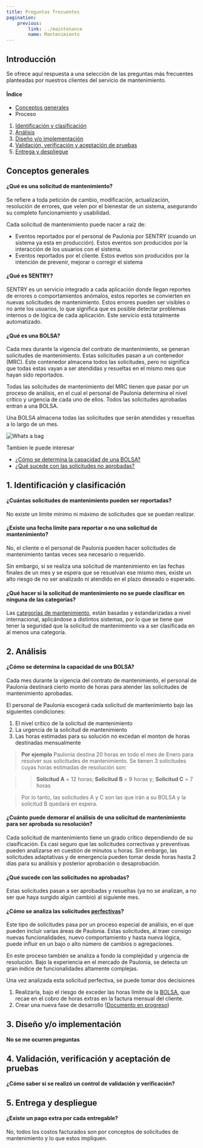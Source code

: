 ```yaml
---
title: Preguntas frecuentes
pagination:
    previous: 
        link: ../maintenance
        name: Mantenimiento 
---
```


## Introducción
Se ofrece aquí respuesta a una selección de las preguntas más frecuentes planteadas por nuestros clientes del servicio de mantenimiento.

#### Índice
+ [Conceptos generales](#conceptos-generales)
+ Proceso
1. [Identificación y clasificación](#1-identificaci%C3%B3n-y-clasificaci%C3%B3n)
2. [Análisis](#2-an%C3%A1lisis)
3. [Diseño y/o implementación](#3-dise%C3%B1o-yo-implementaci%C3%B3n)
4. [Validación, verificación y aceptación de pruebas](#4-validaci%C3%B3n-verificaci%C3%B3n-y-aceptaci%C3%B3n-de-pruebas)
5. [Entrega y despliegue](#5-entrega-y-despliegue)

## Conceptos generales
#### ¿Qué es una solicitud de mantenimiento?
Se refiere a toda petición de cambio, modificación, actualización, resolución de errores, que velen por el bienestar de un sistema, asegurando su completo funcionamiento y usabilidad.

Cada solicitud de mantenimiento puede nacer a raíz de:
+ Eventos reportados por el personal de Paulonia por SENTRY (cuando un sistema ya esta en producción). Estos eventos son producidos por la interacción de los usuarios con el sistema.
+ Eventos reportados por el cliente. Estos evetos son producidos por la intención de prevenir, mejorar o corregir el sistema

#### ¿Qué es SENTRY?
SENTRY es un servicio integrado a cada aplicación donde llegan reportes de errores o comportamientos anómalos, estos reportes se convierten en nuevas solicitudes de mantenimiento. Estos errores pueden ser visibles o no ante los usuarios, lo que significa que es posible detectar problemas internos o de lógica de cada aplicación. Este servicio está totalmente automatizado.

#### ¿Qué es una BOLSA?
Cada mes durante la vigencia del contrato de mantenimiento, se generan solicitudes de mantenimiento. Estas solicitudes pasan a un contenedor (MRC). Este contenedor almacena todos las solicitudes, pero no significa que todas estas vayan a ser atendidas y resueltas en el mismo mes que hayan sido reportados.

Todas las solicitudes de mantenimiento del MRC tienen que pasar por un proceso de análisis, en el cual el personal de Paulonia determina el nivel crítico y urgencia de cada uno de ellos. Todos las solicitudes aprobadas entran a una BOLSA.

Una BOLSA almacena todas las solicitudes que serán atendidas y resueltas a lo largo de un mes.

![Whats a bag](../../../images/BAG.png "Whats a bag")

Tambien le puede interesar
- [¿Cómo se determina la capacidad de una BOLSA?](#%C2%BFc%C3%B3mo-se-determina-la-capacidad-de-una-bolsa)
- [¿Qué sucede con las solicitudes no aprobadas?](#%C2%BFqu%C3%A9-sucede-con-las-solicitudes-no-aprobadas)


## 1. Identificación y clasificación

#### ¿Cuántas solicitudes de mantenimiento pueden ser reportadas?
No existe un límite mínimo ni máximo de solicitudes que se puedan realizar. 

#### ¿Existe una fecha límite para reportar o no una solicitud de mantenimiento?
No, el cliente o el personal de Paulonia pueden hacer solicitudes de mantenimiento tantas veces sea necesario o requerido.

Sin embargo, si se realiza una solicitud de mantenimiento en las fechas finales de un mes y se espera que se resuelvan ese mismo mes, existe un alto riesgo de no ser analizado ni atendido en el plazo deseado o esperado.

#### ¿Qué hacer si la solicitud de mantenimiento no se puede clasificar en ninguna de las categorías?
Las [categorías de mantenimiento](../maintenance/#1-identificaci%C3%B3n-y-clasificaci%C3%B3n), están basadas y estandarizadas a nivel internacional, aplicándose a distintos sistemas, por lo que se tiene que tener la seguridad que la solicitud de mantenimiento va a ser clasificada en al menos una categoría.




## 2. Análisis

#### ¿Cómo se determina la capacidad de una BOLSA?
Cada mes durante la vigencia del contrato de mantenimiento, el personal de Paulonia destinará cierto monto de horas para atender las solicitudes de mantenimiento aprobadas. 

El personal de Paulonia escogerá cada solicitud de mantenimiento bajo las siguientes condiciones:
1. El nivel crítico de la solicitud de mantenimiento
2. La urgencia de la solicitud de mantenimiento
3. Las horas estimadas para su solución no excedan el monton de horas destinadas mensualmente

> **Por ejemplo**
> Paulonia destina 20 horas en todo el mes de Enero para resolver sus solicitudes de mantenimiento. Se tienen 3 solicitudes cuyas horas estimadas de resolución son: 

>> **Solicitud A** = 12 horas; **Solicitud B** = 9 horas y; **Solicitud C** = 7 horas

> Por lo tanto, las solicitudes A y C son las que irán a su BOLSA y la solicitud B quedará en espera.

#### ¿Cuánto puede demorar el análisis de una solicitud de mantenimiento para ser aprobada su resolución?
Cada solicitud de mantenimiento tiene un grado crítico dependiendo de su clasificación. Es casi seguro que las solicitudes correctivas y preventivas pueden analizarse en cuestión de minutos u horas. Sin embargo, las solicitudes adaptativas y de emergencia pueden tomar desde horas hasta 2 días para su análisis y posterior aprobación o desaprobación.

#### ¿Qué sucede con las solicitudes no aprobadas?
Estas solicitudes pasan a ser aprobadas y resueltas (ya no se analizan, a no ser que haya surgido algún cambio) al siguiente mes.

#### ¿Cómo se analiza las solicitudes [perfectivas](../maintenance/#1-identificaci%C3%B3n-y-clasificaci%C3%B3n)?
Este tipo de solicitudes pasa por un proceso especial de análisis, en el que pueden incluir varias áreas de Paulonia. Estas solicitudes, al traer consigo nuevas funcionalidades, nuevo comportamiento y hasta nueva lógica, puede influir en un bajo o alto número de cambios o agregaciones. 

En este proceso también se analiza a fondo la complejidad y urgencia de resolución. Bajo la experiencia en el mercado de Paulonia, se detecta un gran índice de funcionalidades altamente complejas.

Una vez analizada esta solicitud perfectiva, se puede tomar dos decisiones
1. Realizarla, bajo el riesgo de exceder las horas límite de la [BOLSA](#%C2%BFqu%C3%A9-es-una-bolsa), que recae en el cobro de horas extras en la factura mensual del cliente.
2. Crear una nueva fase de desarrollo ([Documento en progreso](https://paulonia.atlassian.net/browse/TOMENTOSA-1630))

## 3. Diseño y/o implementación
#### No se me ocurren preguntas



## 4. Validación, verificación y aceptación de pruebas
#### ¿Cómo saber si se realizó un control de validación y verificación?



## 5. Entrega y despliegue
#### ¿Existe un pago extra por cada entregable?
No, todos los costos facturados son por conceptos de solicitudes de mantenimiento y lo que estos impliquen.